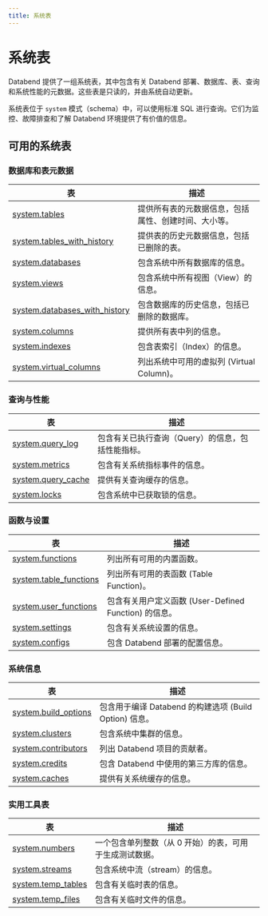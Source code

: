 ```yaml
---
title: 系统表
---
```


# 系统表

Databend 提供了一组系统表，其中包含有关 Databend 部署、数据库、表、查询和系统性能的元数据。这些表是只读的，并由系统自动更新。

系统表位于 `system` 模式（schema）中，可以使用标准 SQL 进行查询。它们为监控、故障排查和了解 Databend 环境提供了有价值的信息。

## 可用的系统表

### 数据库和表元数据

| 表                                                             | 描述                                                                                       |
|-------------------------------------------------------------------|---------------------------------------------------------------------------------------------------|
| [system.tables](system-tables.md)                                 | 提供所有表的元数据信息，包括属性、创建时间、大小等。 |
| [system.tables_with_history](system-tables-with-history.md)       | 提供表的历史元数据信息，包括已删除的表。                    |
| [system.databases](system-databases.md)                           | 包含系统中所有数据库的信息。                                           |
| [system.views](system-views.md)                                   | 包含系统中所有视图（View）的信息。                                               |
| [system.databases_with_history](system-databases-with-history.md) | 包含数据库的历史信息，包括已删除的数据库。                     |
| [system.columns](system-columns.md)                               | 提供所有表中列的信息。                                                 |
| [system.indexes](system-indexes.md)                               | 包含表索引（Index）的信息。                                                         |
| [system.virtual_columns](system-virtual-columns.md)               | 列出系统中可用的虚拟列 (Virtual Column)。                                                    |

### 查询与性能

| 表 | 描述 |
|-------|-------------|
| [system.query_log](system-query-log.md) | 包含有关已执行查询（Query）的信息，包括性能指标。 |
| [system.metrics](system-metrics.md) | 包含有关系统指标事件的信息。 |
| [system.query_cache](system-query-cache.md) | 提供有关查询缓存的信息。 |
| [system.locks](system-locks.md) | 包含系统中已获取锁的信息。 |

### 函数与设置

| 表 | 描述 |
|-------|-------------|
| [system.functions](system-functions.md) | 列出所有可用的内置函数。 |
| [system.table_functions](system-table-functions.md) | 列出所有可用的表函数 (Table Function)。 |
| [system.user_functions](system-user-functions.md) | 包含有关用户定义函数 (User-Defined Function) 的信息。 |
| [system.settings](system-settings.md) | 包含有关系统设置的信息。 |
| [system.configs](system-configs.md) | 包含 Databend 部署的配置信息。 |

### 系统信息

| 表 | 描述 |
|-------|-------------|
| [system.build_options](system-build-options.md) | 包含用于编译 Databend 的构建选项 (Build Option) 信息。 |
| [system.clusters](system-clusters.md) | 包含系统中集群的信息。 |
| [system.contributors](system-contributors.md) | 列出 Databend 项目的贡献者。 |
| [system.credits](system-credits.md) | 包含 Databend 中使用的第三方库的信息。 |
| [system.caches](system-caches.md) | 提供有关系统缓存的信息。 |

### 实用工具表

| 表 | 描述 |
|-------|-------------|
| [system.numbers](system-numbers.md) | 一个包含单列整数（从 0 开始）的表，可用于生成测试数据。 |
| [system.streams](system-streams.md) | 包含系统中流（stream）的信息。 |
| [system.temp_tables](system-temp-tables.md) | 包含有关临时表的信息。 |
| [system.temp_files](system-temp-files.md) | 包含有关临时文件的信息。 |